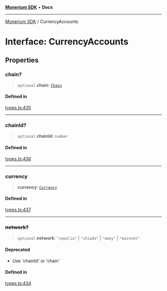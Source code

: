 [**Monerium SDK**](../README.md) • **Docs**

***

[Monerium SDK](../README.md) / CurrencyAccounts

# Interface: CurrencyAccounts

## Properties

### chain?

> `optional` **chain**: [`Chain`](../type-aliases/Chain.md)

#### Defined in

[types.ts:435](https://github.com/monerium/js-monorepo/blob/f9c4f6d23632080dc2f66fc1ef03cdb9951e75af/packages/sdk/src/types.ts#L435)

***

### chainId?

> `optional` **chainId**: `number`

#### Defined in

[types.ts:436](https://github.com/monerium/js-monorepo/blob/f9c4f6d23632080dc2f66fc1ef03cdb9951e75af/packages/sdk/src/types.ts#L436)

***

### currency

> **currency**: [`Currency`](../enumerations/Currency.md)

#### Defined in

[types.ts:437](https://github.com/monerium/js-monorepo/blob/f9c4f6d23632080dc2f66fc1ef03cdb9951e75af/packages/sdk/src/types.ts#L437)

***

### ~~network?~~

> `optional` **network**: `"sepolia"` \| `"chiado"` \| `"amoy"` \| `"mainnet"`

#### Deprecated

- Use 'chainId' or 'chain'

#### Defined in

[types.ts:434](https://github.com/monerium/js-monorepo/blob/f9c4f6d23632080dc2f66fc1ef03cdb9951e75af/packages/sdk/src/types.ts#L434)
